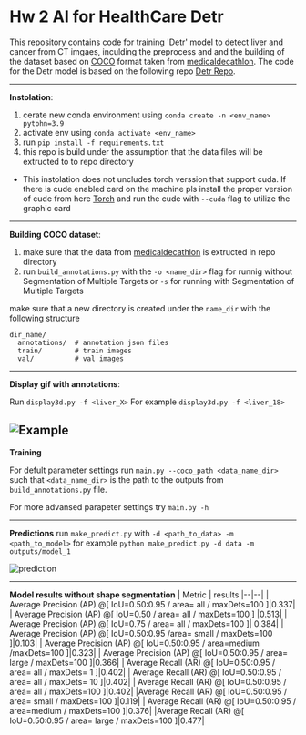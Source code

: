 

# Hw 2 AI for HealthCare Detr 


This repository contains code for training 'Detr' model to detect liver and cancer from CT imgaes, inculding the preprocess and and the building of the dataset based on [COCO](https://cocodataset.org/#home) format taken from [medicaldecathlon](https://drive.google.com/file/d/1jyVGUGyxKBXV6_9ivuZapQS8eUJXCIpu/view?usp=drive_link).
The code for the Detr model is based on the following repo [Detr Repo](https://github.com/aivclab/detr/tree/master).

---
**Instolation**: 


1. cerate new conda environment using `conda create -n <env_name> pytohn=3.9`
2. activate env using `conda activate <env_name>`
3. run `pip install -f requirements.txt`
4. this repo is build under the assumption that the data files will be extructed to to repo directory
* This instolation does not uncludes torch verssion that support cuda. If there is cude enabled card on the machine pls install the proper version of cude from here [Torch](https://pytorch.org/get-started/locally/) and run the cude with `--cuda` flag to utilize the graphic card
---
**Building COCO dataset**: 

 1. make sure that the data from [medicaldecathlon](https://drive.google.com/file/d/1jyVGUGyxKBXV6_9ivuZapQS8eUJXCIpu/view?usp=drive_link) is extructed in repo directory
 2. run `build_annotations.py` with the `-o <name_dir>` flag for runnig without Segmentation of Multiple Targets or `-s` for running with Segmentation of Multiple Targets

make sure that a new directory is created under the `name_dir` with the following structure

    dir_name/
      annotations/  # annotation json files
      train/        # train images
      val/          # val images
---
**Display gif with annotations**: 

Run `display3d.py -f <liver_X>`
For example `display3d.py -f <liver_18>`

![Example](https://github.com/assafcaf/HealthCare/blob/main/images/liver_53.gif)
---

**Training**

For defult parameter settings run `main.py --coco_path <data_name_dir>`  such that `<data_name_dir>` is the path to the outputs from `build_annotations.py` file.

For more advansed parapeter settings try `main.py -h`


---
**Predictions**
run `make_predict.py` with `-d <path_to_data> -m <path_to_model>`
for example `python make_predict.py -d data -m outputs/model_1`

![prediction](https://github.com/assafcaf/HealthCare/blob/main/images/prediction.png)


---
**Model results without shape segmentation**
| Metric | results 
|--|--|
| Average Precision  (AP) @[ IoU=0.50:0.95 / area=   all / maxDets=100 ]|0.337|
| Average Precision  (AP) @[ IoU=0.50      / area=   all / maxDets=100 ] |0.513|
| Average Precision  (AP) @[ IoU=0.75      / area=   all / maxDets=100 ]| 0.384|
| Average Precision  (AP) @[ IoU=0.50:0.95 /area= small / maxDets=100 ]|0.103|
| Average Precision  (AP) @[ IoU=0.50:0.95 / area=medium /maxDets=100 ]|0.323|
| Average Precision  (AP) @[ IoU=0.50:0.95 / area= large / maxDets=100 ]|0.366|
| Average Recall     (AR) @[ IoU=0.50:0.95 / area=   all / maxDets=  1 ]|0.402|
| Average Recall     (AR) @[ IoU=0.50:0.95 / area=   all / maxDets= 10 ]|0.402|
| Average Recall     (AR) @[ IoU=0.50:0.95 / area=   all / maxDets=100 ]|0.402|
|Average Recall     (AR) @[ IoU=0.50:0.95 / area= small / maxDets=100 ]|0.119|
| Average Recall     (AR) @[ IoU=0.50:0.95 / area=medium / maxDets=100 ]|0.376|
|Average Recall     (AR) @[ IoU=0.50:0.95 / area= large / maxDets=100 ]|0.477|